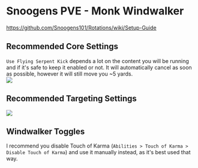 # Snoogens PVE - Monk Windwalker  
https://github.com/Snoogens101/Rotations/wiki/Setup-Guide  
## Recommended Core Settings  
`Use Flying Serpent Kick` depends a lot on the content you will be running and if it's safe to keep it enabled or not. It will automatically cancel as soon as possible, however it will still move you ~5 yards.  
![](https://i.imgur.com/8nve7KA.png)   

## Recommended Targeting Settings  
![](https://i.imgur.com/BY5wfNL.png)  

## Windwalker Toggles  
I recommend you disable Touch of Karma (`Abilities > Touch of Karma > Disable Touch of Karma`) and use it manually instead, as it's best used that way.  